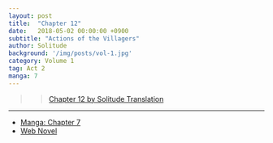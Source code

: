 ```yaml
---
layout: post
title:  "Chapter 12"
date:   2018-05-02 00:00:00 +0900
subtitle: "Actions of the Villagers"
author: Solitude
background: '/img/posts/vol-1.jpg'
category: Volume 1
tag: Act 2
manga: 7
---
```


>> [Chapter 12 by Solitude Translation](https://solitudetranslation.wordpress.com/2020/05/12/shi-ni-modori-subete-wo-sukuu-tame-ni-saikyou-he-to-itaru-chapter-12-villagers-behavior/)

----

- [Manga: Chapter 7][manga-link]
- [Web Novel][novel-link]

[manga-link]: https://mangadex.org/title/41744/shi-ni-modori-subete-wo-sukuu-tame-ni-saikyou-he-to-itaru
[novel-link]: https://ncode.syosetu.com/n0569es/12/